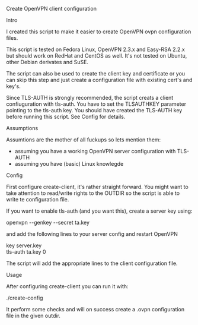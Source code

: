 Create OpenVPN client configuration


Intro

I created this script to make it easier to create OpenVPN ovpn configuration files. 

This script is tested on Fedora Linux, OpenVPN 2.3.x and Easy-RSA 2.2.x but should work on RedHat and CentOS as well. 
It's not tested on Ubuntu, other Debian derivates and SuSE. 

The script can also be used to create the client key and certificate or you can skip this step and just create a configuration file with existing cert's and key's. 

Since TLS-AUTH is strongly recommended, the script creats a client confiuguration with tls-auth. You have to set the TLSAUTHKEY parameter pointing to the tls-auth key. You should have created the TLS-AUTH key before running this script. See Config for details. 



Assumptions

Assumtions are the mother of all fuckups so lets mention them: 
- assuming you have a working OpenVPN server configuration with TLS-AUTH
- assuming you have (basic) Linux knowlegde



Config

First configure create-client, it's rather straight forward. You might want to take
attention to read/write rights to the OUTDIR so the script is able to write te configuration file. 

If you want to enable tls-auth (and you want this), create a server key using:

   openvpn --genkey --secret ta.key 

and add the following lines to your server config and restart OpenVPN

   key server.key  
   tls-auth ta.key 0

The script will add the appropriate lines to the client configuration file. 


Usage

After configuring create-client you can run it with: 

./create-config <clientname>  

It perform some checks and will on success create a <clientname>.ovpn configuration file
in the given outdir. 


